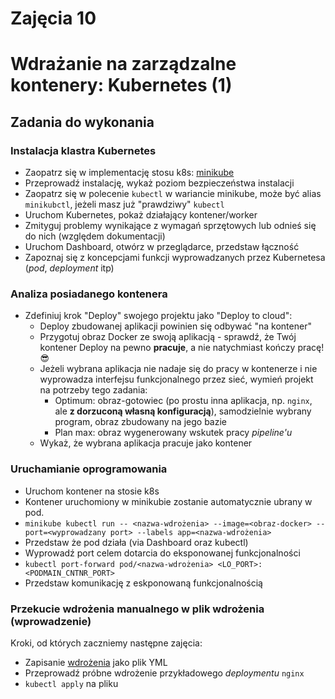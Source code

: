 # Zajęcia 10

# Wdrażanie na zarządzalne kontenery: Kubernetes (1)

## Zadania do wykonania
### Instalacja klastra Kubernetes
 * Zaopatrz się w implementację stosu k8s: [minikube](https://minikube.sigs.k8s.io/docs/start/)
 * Przeprowadź instalację, wykaż poziom bezpieczeństwa instalacji
 * Zaopatrz się w polecenie `kubectl` w wariancie minikube, może być alias `minikubctl`, jeżeli masz już "prawdziwy" `kubectl`
 * Uruchom Kubernetes, pokaż działający kontener/worker
 * Zmityguj problemy wynikające z wymagań sprzętowych lub odnieś się do nich (względem dokumentacji)
 * Uruchom Dashboard, otwórz w przeglądarce, przedstaw łączność
 * Zapoznaj się z koncepcjami funkcji wyprowadzanych przez Kubernetesa (*pod*, *deployment* itp)
 
### Analiza posiadanego kontenera
 * Zdefiniuj krok "Deploy" swojego projektu jako "Deploy to cloud":
   * Deploy zbudowanej aplikacji powinien się odbywać "na kontener"
   * Przygotuj obraz Docker ze swoją aplikacją - sprawdź, że Twój kontener Deploy na pewno **pracuje**, a nie natychmiast kończy pracę! 😎
   * Jeżeli wybrana aplikacja nie nadaje się do pracy w kontenerze i nie wyprowadza interfejsu funkcjonalnego przez sieć, wymień projekt na potrzeby tego zadania:
     * Optimum: obraz-gotowiec (po prostu inna aplikacja, np. `nginx`, ale **z dorzuconą własną konfiguracją**), samodzielnie wybrany program, obraz zbudowany na jego bazie
     * Plan max: obraz wygenerowany wskutek pracy *pipeline'u*
   * Wykaż, że wybrana aplikacja pracuje jako kontener
   
### Uruchamianie oprogramowania
 * Uruchom kontener na stosie k8s
 * Kontener uruchomiony w minikubie zostanie automatycznie ubrany w pod.
 * ```minikube kubectl run -- <nazwa-wdrożenia> --image=<obraz-docker> --port=<wyprowadzany port> --labels app=<nazwa-wdrożenia>```
 * Przedstaw że pod działa (via Dashboard oraz kubectl)
 * Wyprowadź port celem dotarcia do eksponowanej funkcjonalności
 * ```kubectl port-forward pod/<nazwa-wdrożenia> <LO_PORT>:<PODMAIN_CNTNR_PORT> ```
 * Przedstaw komunikację z eskponowaną funkcjonalnością
 
### Przekucie wdrożenia manualnego w plik wdrożenia (wprowadzenie)
Kroki, od których zaczniemy następne zajęcia:
 * Zapisanie [wdrożenia](https://kubernetes.io/docs/concepts/workloads/controllers/deployment/) jako plik YML
 * Przeprowadź próbne wdrożenie przykładowego *deploymentu* `nginx`
 * ```kubectl apply``` na pliku
